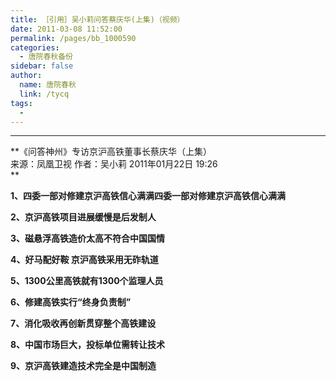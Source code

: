 ```yaml
---
title: ［引用］吴小莉问答蔡庆华(上集)（视频）
date: 2011-03-08 11:52:00
permalink: /pages/bb_1000590
categories: 
  - 唐院春秋备份
sidebar: false
author: 
  name: 唐院春秋
  link: /tycq
tags: 
  - 
---
```


* * *

**《问答神州》专访京沪高铁董事长蔡庆华（上集）  
来源：凤凰卫视 作者：吴小莉 2011年01月22日 19:26  
**

**1、四委一部对修建京沪高铁信心满满四委一部对修建京沪高铁信心满满**

**2、京沪高铁项目进展缓慢是后发制人**

**3、磁悬浮高铁造价太高不符合中国国情**

**4、好马配好鞍 京沪高铁采用无砟轨道**

**5、1300公里高铁就有1300个监理人员**

**6、修建高铁实行“终身负责制”**

**7、消化吸收再创新贯穿整个高铁建设**

**8、中国市场巨大，投标单位需转让技术**

**9、京沪高铁建造技术完全是中国制造**